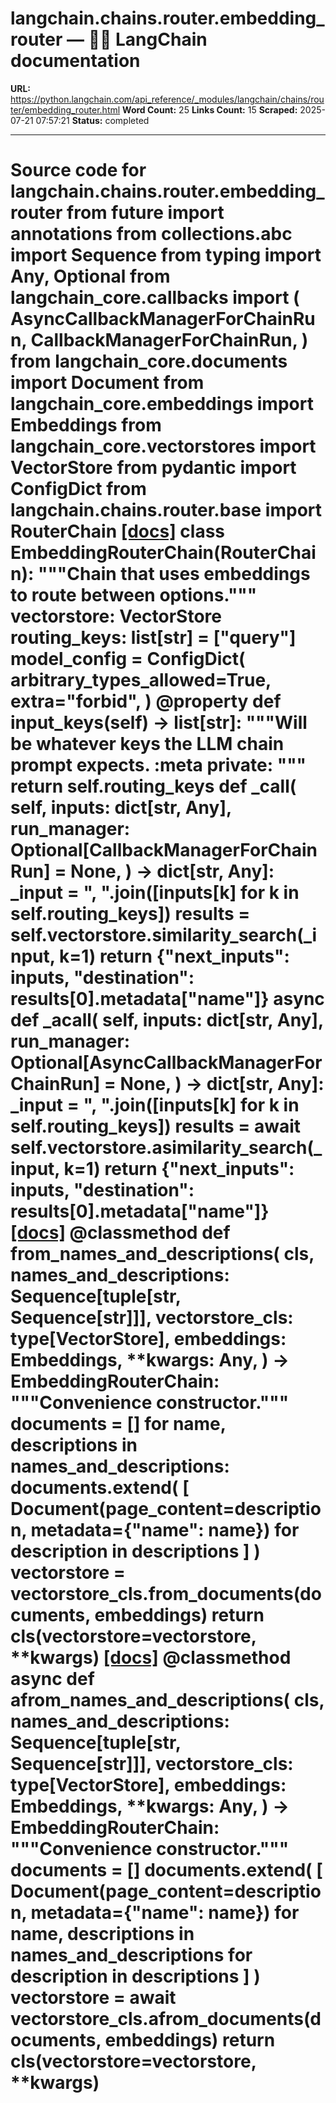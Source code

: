 # langchain.chains.router.embedding_router — 🦜🔗 LangChain  documentation

**URL:** https://python.langchain.com/api_reference/_modules/langchain/chains/router/embedding_router.html
**Word Count:** 25
**Links Count:** 15
**Scraped:** 2025-07-21 07:57:21
**Status:** completed

---

# Source code for langchain.chains.router.embedding\_router               from __future__ import annotations          from collections.abc import Sequence     from typing import Any, Optional          from langchain_core.callbacks import (         AsyncCallbackManagerForChainRun,         CallbackManagerForChainRun,     )     from langchain_core.documents import Document     from langchain_core.embeddings import Embeddings     from langchain_core.vectorstores import VectorStore     from pydantic import ConfigDict          from langchain.chains.router.base import RouterChain                              [[docs]](https://python.langchain.com/api_reference/langchain/chains/langchain.chains.router.embedding_router.EmbeddingRouterChain.html#langchain.chains.router.embedding_router.EmbeddingRouterChain)     class EmbeddingRouterChain(RouterChain):         """Chain that uses embeddings to route between options."""              vectorstore: VectorStore         routing_keys: list[str] = ["query"]              model_config = ConfigDict(             arbitrary_types_allowed=True,             extra="forbid",         )              @property         def input_keys(self) -> list[str]:             """Will be whatever keys the LLM chain prompt expects.                  :meta private:             """             return self.routing_keys              def _call(             self,             inputs: dict[str, Any],             run_manager: Optional[CallbackManagerForChainRun] = None,         ) -> dict[str, Any]:             _input = ", ".join([inputs[k] for k in self.routing_keys])             results = self.vectorstore.similarity_search(_input, k=1)             return {"next_inputs": inputs, "destination": results[0].metadata["name"]}              async def _acall(             self,             inputs: dict[str, Any],             run_manager: Optional[AsyncCallbackManagerForChainRun] = None,         ) -> dict[str, Any]:             _input = ", ".join([inputs[k] for k in self.routing_keys])             results = await self.vectorstore.asimilarity_search(_input, k=1)             return {"next_inputs": inputs, "destination": results[0].metadata["name"]}                         [[docs]](https://python.langchain.com/api_reference/langchain/chains/langchain.chains.router.embedding_router.EmbeddingRouterChain.html#langchain.chains.router.embedding_router.EmbeddingRouterChain.from_names_and_descriptions)         @classmethod         def from_names_and_descriptions(             cls,             names_and_descriptions: Sequence[tuple[str, Sequence[str]]],             vectorstore_cls: type[VectorStore],             embeddings: Embeddings,             **kwargs: Any,         ) -> EmbeddingRouterChain:             """Convenience constructor."""             documents = []             for name, descriptions in names_and_descriptions:                 documents.extend(                     [                         Document(page_content=description, metadata={"name": name})                         for description in descriptions                     ]                 )             vectorstore = vectorstore_cls.from_documents(documents, embeddings)             return cls(vectorstore=vectorstore, **kwargs)                                        [[docs]](https://python.langchain.com/api_reference/langchain/chains/langchain.chains.router.embedding_router.EmbeddingRouterChain.html#langchain.chains.router.embedding_router.EmbeddingRouterChain.afrom_names_and_descriptions)         @classmethod         async def afrom_names_and_descriptions(             cls,             names_and_descriptions: Sequence[tuple[str, Sequence[str]]],             vectorstore_cls: type[VectorStore],             embeddings: Embeddings,             **kwargs: Any,         ) -> EmbeddingRouterChain:             """Convenience constructor."""             documents = []             documents.extend(                 [                     Document(page_content=description, metadata={"name": name})                     for name, descriptions in names_and_descriptions                     for description in descriptions                 ]             )             vectorstore = await vectorstore_cls.afrom_documents(documents, embeddings)             return cls(vectorstore=vectorstore, **kwargs)